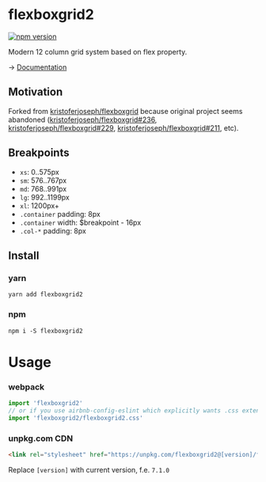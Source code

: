 # flexboxgrid2
[![npm version](https://badge.fury.io/js/flexboxgrid2.svg)](https://badge.fury.io/js/flexboxgrid2)

Modern 12 column grid system based on flex property.

→ [Documentation](https://evgenyrodionov.github.io/flexboxgrid2/)

## Motivation
Forked from [kristoferjoseph/flexboxgrid](https://github.com/kristoferjoseph/flexboxgrid) because original project seems abandoned ([kristoferjoseph/flexboxgrid#236](https://github.com/kristoferjoseph/flexboxgrid/pull/236), [kristoferjoseph/flexboxgrid#229](https://github.com/kristoferjoseph/flexboxgrid/pull/229), [kristoferjoseph/flexboxgrid#211](https://github.com/kristoferjoseph/flexboxgrid/pull/211), etc).

## Breakpoints
- `xs`: 0..575px
- `sm`: 576..767px
- `md`: 768..991px
- `lg`: 992..1199px
- `xl`: 1200px+
- `.container` padding: 8px
- `.container` width: $breakpoint - 16px
- `.col-*` padding: 8px

## Install
### yarn
`yarn add flexboxgrid2`

### npm
`npm i -S flexboxgrid2`

# Usage
### webpack
```js
import 'flexboxgrid2'
// or if you use airbnb-config-eslint which explicitly wants .css extension
import 'flexboxgrid2/flexboxgrid2.css'
```

### unpkg.com CDN
```html
<link rel="stylesheet" href="https://unpkg.com/flexboxgrid2@[version]/flexboxgrid2.css">
``` 

Replace `[version]` with current version, f.e. `7.1.0`
